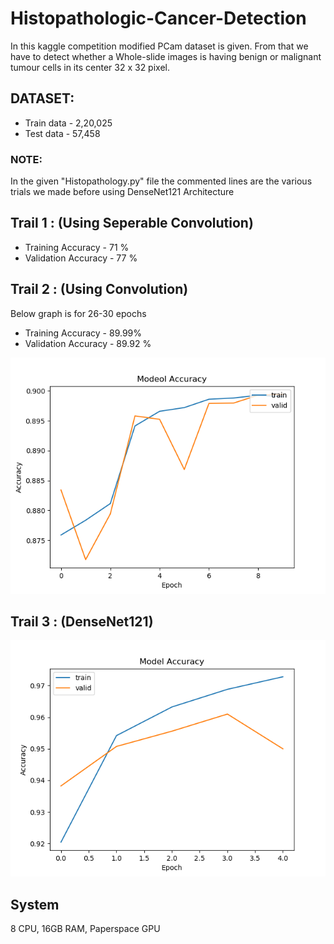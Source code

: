 # Histopathologic-Cancer-Detection

In this kaggle competition modified PCam dataset is given. From that we have to detect whether a Whole-slide images
is having benign or malignant tumour cells in its center 32 x 32 pixel.

## DATASET:

* Train data - 2,20,025
* Test data  - 57,458

### NOTE:

In the given "Histopathology.py" file the commented lines are the various trials we made before using DenseNet121 Architecture

## Trail 1 : (Using Seperable Convolution)

* Training Accuracy - 71 %
* Validation Accuracy - 77 %

## Trail 2 : (Using Convolution)

Below graph is for 26-30 epochs

* Training Accuracy -  89.99%
* Validation Accuracy - 89.92 %

![pic1](epoch_determination_graph.png)

## Trail 3 : (DenseNet121)

![pic2](epochs_determination_graph.png)

## System

8 CPU, 16GB RAM, Paperspace GPU
